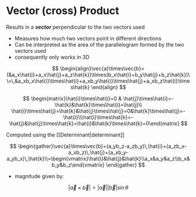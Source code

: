 # Vector (cross) Product

Results in a ***vector*** perpendicular to the two vectors used

- Measures how much two vectors point in different directions
- Can be interpreted as the area of the parallelogram formed by the two vectors used
- consequently only works in 3D

$$
\begin{align}\vec{a}\times\vec{b}=(&a_x\hat{i}+a_x\hat{j}+a_z\hat{k})\times(b_x\hat{i}+b_y\hat{j}+b_z\hat{k})\\=\,&a_xb_x\hat{i}\times\hat{i}+a_xb_y\hat{i}\times\hat{j}+a_xb_z\hat{i}\times\hat{k}
\end{align}
$$

$$
\begin{matrix}\hat{i}\times\hat{i}=0 & \hat{j}\times\hat{i}=-\hat{k}&\hat{k}\times\hat{i}=\hat{j}\\
\hat{i}\times\hat{j}=\hat{k}&\hat{j}\times\hat{j}=0&\hat{k}\times\hat{j}=-\hat{i}\\\hat{i}\times\hat{k}=-\hat{j}&\hat{j}\times\hat{k}=\hat{i}&\hat{k}\times\hat{k}=0\end{matrix}
$$

Computed using the [[Determinant|determinant]]

$$
\begin{gather}\vec{a}\times\vec{b}=(a_yb_z-a_zb_y)\,\hat{i}+(a_zb_x-a_xb_z)\,\hat{j}+(a_xb_y-a_yb_x)\,\hat{k}\\=\begin{vmatrix}\hat{i}&\hat{j}&\hat{k}\\a_x&a_y&a_z\\b_x&b_y&b_z\end{vmatrix}
\end{gather}
$$

- magnitude given by:

$$
|\vec{a}\times\vec{b}|=|\vec{a}||\vec{b}|\sin\theta
$$

